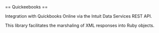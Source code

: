 == Quickeebooks ==

Integration with Quickbooks Online via the Intuit Data Services REST API.

This library facilitates the marshaling of XML responses into Ruby objects.